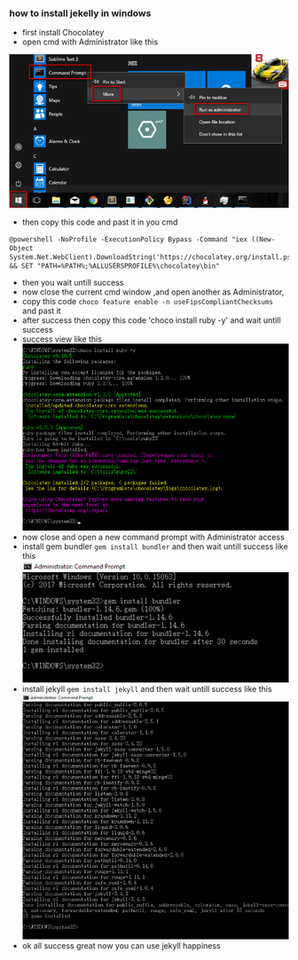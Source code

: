 ### how to install jekelly in windows
- first install Chocolatey 
- open cmd with Administrator like this 

 ![image help](/images/001.png)
- then copy this code and past it in you cmd
```
@powershell -NoProfile -ExecutionPolicy Bypass -Command "iex ((New-Object System.Net.WebClient).DownloadString('https://chocolatey.org/install.ps1 && SET "PATH=%PATH%;%ALLUSERSPROFILE%\chocolatey\bin"
```
- then you wait untill success
- now close the current cmd window ,and open another as Administrator,
- copy this code `choco feature enable -n useFipsCompliantChecksums` and past it
- after success then copy this code 'choco install ruby -y' and wait untill success 
- success view like this 
  ![image help](/images/002.png)
- now close and open a new command prompt with Administrator access
- install gem bundler `gem install bundler` and then wait untill success like this
  ![images help](/images/003.png)
- install jekyll `gem install jekyll` and then wait untill success like this 
  ![images help](/images/004.png)
- ok all success great now you can use jekyll happiness